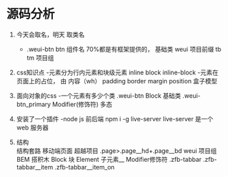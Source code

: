 # 源码分析

1. 今天会取名，明天
    取类名
    - .weui-btn
      btn 组件名 70%都是有框架提供的， 基础类
      weui 项目前缀 tb tm 项目组

2. css知识点
   -元素分为行内元素和块级元素  inline block inline-block
   -元素在页面上的占位， 由 内容（wh） padding border margin 
   position 盒子模型

3. 面向对象的css 
   -一个元素有多少个类
     .weui-btn  Block 基础类
     .weui-btn_primary Modifier(修饰符) 多态

4. 安装了一个插件
  -node js 前后端
  npm i -g live-server
  live-server 是一个web 服务器

5. 结构  
   结构套路 移动端页面  超越项目
   .page>.page__hd+.page__bd
   weui 项目组
   BEM 搭积木<!-- CSS命名规范-BEM -->
   Block 块 
   Element 子元素__<!--  这里要注意是两个下划线__ -->
   Modifier修饰符
   .zfb-tabbar
     .zfb-tabbar__item
     .zfb-tabbar__item_on

